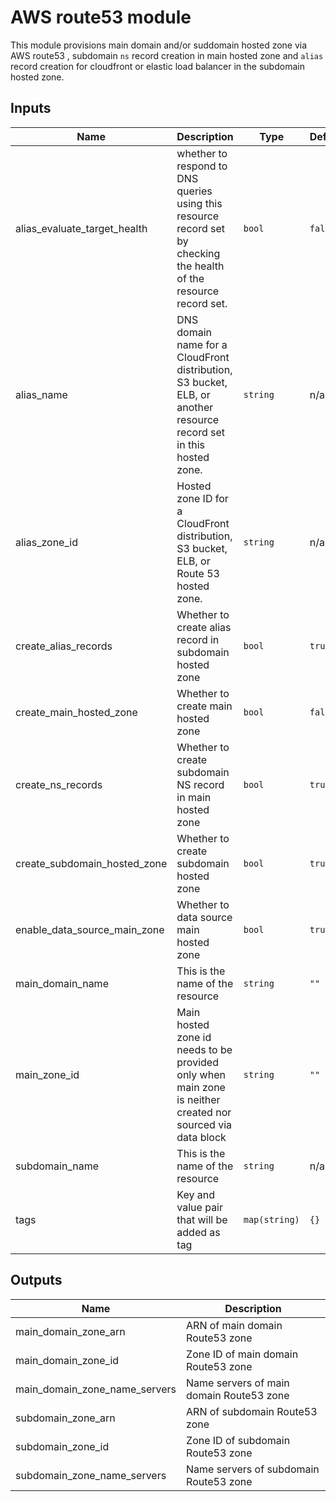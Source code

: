 # AWS route53 module

This module provisions main domain and/or suddomain hosted zone via AWS route53 , subdomain `ns` record creation in main hosted zone and `alias` record creation for cloudfront or elastic load balancer in the subdomain hosted zone.

## Inputs

| Name | Description | Type | Default | Required |
|------|-------------|------|---------|:--------:|
| alias\_evaluate\_target\_health | whether to respond to DNS queries using this resource record set by checking the health of the resource record set. | `bool` | `false` | no |
| alias\_name | DNS domain name for a CloudFront distribution, S3 bucket, ELB, or another resource record set in this hosted zone. | `string` | n/a | yes |
| alias\_zone\_id | Hosted zone ID for a CloudFront distribution, S3 bucket, ELB, or Route 53 hosted zone. | `string` | n/a | yes |
| create\_alias\_records | Whether to create alias record in subdomain hosted zone | `bool` | `true` | no |
| create\_main\_hosted\_zone | Whether to create main hosted zone | `bool` | `false` | no |
| create\_ns\_records | Whether to create subdomain NS record in main hosted zone | `bool` | `true` | no |
| create\_subdomain\_hosted\_zone | Whether to create subdomain hosted zone | `bool` | `true` | no |
| enable\_data\_source\_main\_zone | Whether to data source main hosted zone | `bool` | `true` | no |
| main\_domain\_name | This is the name of the resource | `string` | `""` | no |
| main\_zone\_id | Main hosted zone id needs to be provided only when main zone is neither created nor sourced via data block | `string` | `""` | no |
| subdomain\_name | This is the name of the resource | `string` | n/a | yes |
| tags | Key and value pair that will be added as tag | `map(string)` | `{}` | no |


## Outputs

| Name | Description |
|------|-------------|
| main\_domain\_zone\_arn | ARN of main domain Route53 zone |
| main\_domain\_zone\_id | Zone ID of main domain Route53 zone |
| main\_domain\_zone\_name\_servers | Name servers of main domain Route53 zone |
| subdomain\_zone\_arn | ARN of subdomain Route53 zone |
| subdomain\_zone\_id | Zone ID of subdomain Route53 zone |
| subdomain\_zone\_name\_servers | Name servers of subdomain Route53 zone |

